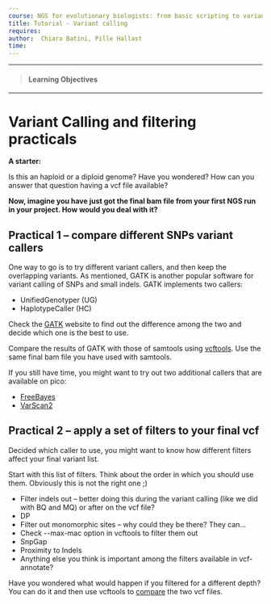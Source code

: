 ```yaml
---
course: NGS for evolutionary biologists: from basic scripting to variant calling
title: Tutorial - Variant calling
requires:
author:  Chiara Batini, Pille Hallast  
time:
---
```

------------
> #### Learning Objectives
------------


# Variant Calling and filtering practicals

**A starter:**

Is this an haploid or a diploid genome? Have you wondered?
How can you answer that question having a vcf file available?


**Now, imagine you have just got the final bam file from your first NGS run in your project. How would you deal with it?**

## Practical 1 – compare different SNPs variant callers

One way to go is to try different variant callers, and then keep the overlapping variants. As mentioned, GATK is another popular software for variant calling of SNPs and small indels. GATK implements two callers:
- UnifiedGenotyper (UG)
- HaplotypeCaller (HC)

Check the [GATK](https://www.broadinstitute.org/gatk/guide/tooldocs/) website to find out the difference among the two and decide which one is the best to use.

Compare the results of GATK with those of samtools using [vcftools](https://vcftools.github.io/perl_module.html#vcf-compare). Use the same final bam file you have used with samtools.

If you still have time, you might want to try out two additional callers that are available on pico:
- [FreeBayes](https://github.com/ekg/freebayes#readme)
- [VarScan2](http://dkoboldt.github.io/varscan/using-varscan.html)

## Practical 2 – apply a set of filters to your final vcf

Decided which caller to use, you might want to know how different filters affect your final variant list.

Start with this list of filters. Think about the order in which you should use them. Obviously this is not the right one ;)

- Filter indels out – better doing this during the variant calling (like we did with BQ and MQ) or after on the vcf file?
- DP
- Filter out monomorphic sites – why could they be there? They can…
- Check --max-mac option in vcftools to filter them out
- SnpGap
- Proximity to Indels
- Anything else you think is important among the filters available in vcf-annotate?


Have you wondered what would happen if you filtered for a different depth? You can do it and then use vcftools to [compare](https://vcftools.github.io/perl_module.html#vcf-compare) the two vcf files.
